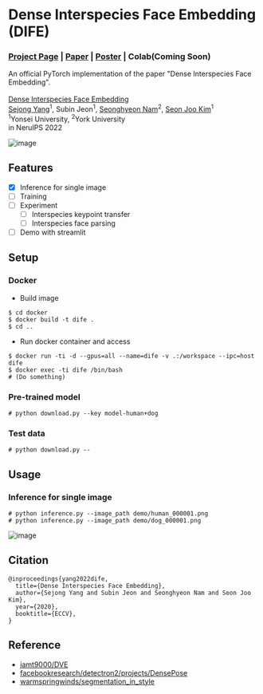 # Dense Interspecies Face Embedding (DIFE)
### [Project Page](https://yangspace.co.kr/dife/) | [Paper](https://openreview.net/forum?id=m67FNFdgLO9) | [Poster](https://yangspace.co.kr/dife/img/dife_poster.png) | Colab(Coming Soon)
An official PyTorch implementation of the paper "Dense Interspecies Face Embedding".<br><br>
[Dense Interspecies Face Embedding](https://yangspace.co.kr/dife/)<br>
  [Sejong Yang](https://yangspace.co.kr)<sup>1</sup>,
  Subin Jeon<sup>1</sup>,
  [Seonghyeon Nam](https://shnnam.github.io/)<sup>2</sup>,
  [Seon Joo Kim](https://sites.google.com/site/seonjookim/)<sup>1</sup> <br>
  <sup>1</sup>Yonsei University, <sup>2</sup>York University <br>
in NeruIPS 2022

![image](https://user-images.githubusercontent.com/13496612/192178762-66e28752-de5e-4707-9634-a310ced9f0ff.png)

## Features
- [x] Inference for single image
- [ ] Training
- [ ] Experiment
  - [ ] Interspecies keypoint transfer
  - [ ] Interspecies face parsing
- [ ] Demo with streamlit

## Setup

### Docker

- Build image

```
$ cd docker
$ docker build -t dife .
$ cd ..
```

- Run docker container and access

```
$ docker run -ti -d --gpus=all --name=dife -v .:/workspace --ipc=host dife
$ docker exec -ti dife /bin/bash
# (Do something)
```

### Pre-trained model

```
# python download.py --key model-human+dog
```

### Test data

```
# python download.py --
```

## Usage

### Inference for single image
```
# python inference.py --image_path demo/human_000001.png
# python inference.py --image_path demo/dog_000001.png
```

![image](https://user-images.githubusercontent.com/13496612/194290085-3a5b4112-c805-4c5a-afa6-71cc557ff53b.png)

## Citation
```
@inproceedings{yang2022dife,
  title={Dense Interspecies Face Embedding},
  author={Sejong Yang and Subin Jeon and Seonghyeon Nam and Seon Joo Kim},
  year={2020},
  booktitle={ECCV},
}
```

## Reference
- [jamt9000/DVE](https://github.com/jamt9000/DVE)
- [facebookresearch/detectron2/projects/DensePose](https://github.com/facebookresearch/detectron2/tree/main/projects/DensePose)
- [warmspringwinds/segmentation_in_style](https://github.com/warmspringwinds/segmentation_in_style)
